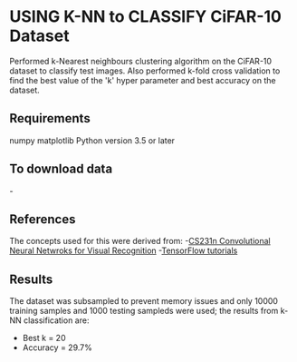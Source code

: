 # **USING K-NN to CLASSIFY CiFAR-10 Dataset**

Performed k-Nearest neighbours clustering algorithm on the CiFAR-10 dataset to classify test images. Also performed k-fold cross validation to find the best value of the 'k' hyper parameter and best accuracy on the dataset.

## **Requirements**
numpy
matplotlib
Python version 3.5 or later 

## To download data
-[](https://www.cs.toronto.edu/~kriz/cifar-10-python.tar.gz)

## **References**

The concepts used for this were derived from: 
-[CS231n Convolutional Neural Netwroks for Visual Recognition](http://cs231n.github.io/)
-[TensorFlow tutorials](https://github.com/Hvass-Labs/TensorFlow-Tutorials/)

## **Results**
The dataset was subsampled to prevent memory issues and only 10000 training samples and 1000 testing sampleds were used; the results from k-NN classification are:
- Best k = 20 
- Accuracy = 29.7%
